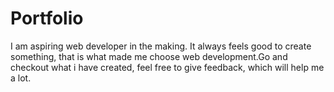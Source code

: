 # Portfolio 
I am aspiring web developer in the making. It always feels good to create something, that is what made me choose web development.Go and checkout what i have created, feel free to give feedback, which will help me a lot.